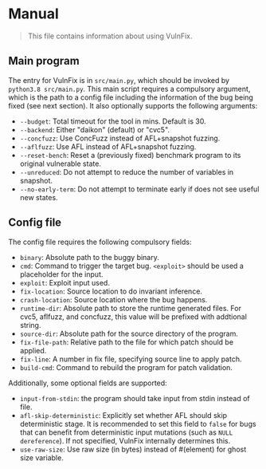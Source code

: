 # Manual

> This file contains information about using VulnFix.

## Main program

The entry for VulnFix is in `src/main.py`, which should be invoked by `python3.8 src/main.py`.
This main script requires a compulsory argument, which is the path to a config file including
the information of the bug being fixed (see next section). It also optionally supports the following
arguments:

- `--budget`: Total timeout for the tool in mins. Default is 30.
- `--backend`: Either "daikon" (default) or "cvc5".
- `--concfuzz`: Use ConcFuzz instead of AFL+snapshot fuzzing.
- `--aflfuzz`: Use AFL instead of AFL+snapshot fuzzing.
- `--reset-bench`: Reset a (previously fixed) benchmark program to its original vulnerable state.
- `--unreduced`: Do not attempt to reduce the number of variables in snapshot.
- `--no-early-term`: Do not attempt to terminate early if does not see useful new states.


## Config file

The config file requires the following compulsory fields:

- `binary`: Absolute path to the buggy binary.
- `cmd`: Command to trigger the target bug. `<exploit>` should be used a placeholder for the input.
- `exploit`: Exploit input used.
- `fix-location`: Source location to do invariant inference.
- `crash-location`: Source location where the bug happens.
- `runtime-dir`: Absolute path to store the runtime generated files. For cvc5, aflfuzz, and concfuzz,
this value will be prefixed with addtional string.
- `source-dir`: Absolute path for the source directory of the program.
- `fix-file-path`: Relative path to the file for which patch should be applied.
- `fix-line`: A number in fix file, specifying source line to apply patch.
- `build-cmd`: Command to rebuild the program for patch validation.

Additionally, some optional fields are supported:

- `input-from-stdin`: the program should take input from stdin instead of file.
- `afl-skip-deterministic`: Explicitly set whether AFL should skip deterministic stage. It is
recommended to set this field to `false` for bugs that can benefit from deterministic input
mutations (such as `NULL dereference`). If not specified, VulnFix internally determines this.
- `use-raw-size`: Use raw size (in bytes) instead of #(element) for ghost size variable.
